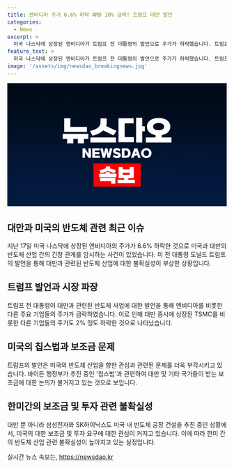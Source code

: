 ```yaml
---
title: 엔비디아 주가 6.6% 하락 AMD 10% 급락! 트럼프 대만 발언
categories:
  - News
excerpt: >
  미국 나스닥에 상장된 엔비디아가 트럼프 전 대통령의 발언으로 주가가 하락했습니다. 트럼프는 대만의 반도체 제조 업계를 비난하며 미국의 보조금 정책을 언급했고, 이에 따라 반도체 업계에서는 불확실성이 증가하고 있습니다. 이에 따라 미국과 대만, 한국의 반도체 기업들은 향후 보조금 및 투자에 대한 불확실성을 예의주시하고 있습니다. 클릭해서 계속 읽기: [기사 링크]
feature_text: >
  미국 나스닥에 상장된 엔비디아가 트럼프 전 대통령의 발언으로 주가가 하락했습니다. 트럼프는 대만의 반도체 제조 업계를 비난하며 미국의 보조금 정책을 언급했고, 이에 따라 반도체 업계에서는 불확실성이 증가하고 있습니다. 이에 따라 미국과 대만, 한국의 반도체 기업들은 향후 보조금 및 투자에 대한 불확실성을 예의주시하고 있습니다. 클릭해서 계속 읽기: [기사 링크]
image: '/assets/img/newsdao_breakingnews.jpg'
---
```


<p><img src="/assets/img/newsdao_breakingnews.jpg" alt="pcversion 속보" /></p>

<h2 data-ke-size="size26">대만과 미국의 반도체 관련 최근 이슈</h2>

<p data-ke-size="size16">지난 17일 미국 나스닥에 상장된 엔비디아의 주가가 6.6% 하락한 것으로 미국과 대만의 반도체 산업 간의 긴장 관계를 암시하는 사건이 있었습니다. 미 전 대통령 도널드 트럼프의 발언을 통해 대만과 관련된 반도체 산업에 대한 불확실성이 부상한 상황입니다.</p>

<h2 data-ke-size="size24">트럼프 발언과 시장 파장</h2>

<p data-ke-size="size16">트럼프 전 대통령이 대만과 관련된 반도체 사업에 대한 발언을 통해 엔비디아를 비롯한 다른 주요 기업들의 주가가 급락하였습니다. 이로 인해 대만 증시에 상장된 TSMC를 비롯한 다른 기업들의 주가도 2% 정도 하락한 것으로 나타났습니다.</p>

<h2 data-ke-size="size24">미국의 칩스법과 보조금 문제</h2>

<p data-ke-size="size16">트럼프의 발언은 미국의 반도체 산업을 향한 관심과 관련된 문제를 더욱 부각시키고 있습니다. 바이든 행정부가 추진 중인 '칩스법'과 관련하여 대만 및 기타 국가들이 받는 보조금에 대한 논의가 불거지고 있는 것으로 보입니다.</p>

<h2 data-ke-size="size24">한미간의 보조금 및 투자 관련 불확실성</h2>

<p data-ke-size="size16">대만 뿐 아니라 삼성전자와 SK하이닉스도 미국 내 반도체 공장 건설을 추진 중인 상황에서, 미국의 대한 보조금 및 투자 요구에 대한 관심이 커지고 있습니다. 이에 따라 한미 간의 반도체 산업 관련 불확실성이 높아지고 있는 실정입니다.</p>
실시간 뉴스 속보는, <a href="https://newsdao.kr" rel="dofollow">https://newsdao.kr</a>


